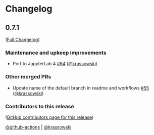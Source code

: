 # Changelog

<!-- <START NEW CHANGELOG ENTRY> -->

## 0.7.1

([Full Changelog](https://github.com/jupyterlab-contrib/jupyterlab-spreadsheet-editor/compare/v0.6.1...06a2d2b0772ecf4308b3dc48fb13a7710e6de924))

### Maintenance and upkeep improvements

- Port to JupyterLab 4 [#64](https://github.com/jupyterlab-contrib/jupyterlab-spreadsheet-editor/pull/64) ([@krassowski](https://github.com/krassowski))

### Other merged PRs

- Update name of the default branch in readme and workflows [#55](https://github.com/jupyterlab-contrib/jupyterlab-spreadsheet-editor/pull/55) ([@krassowski](https://github.com/krassowski))

### Contributors to this release

([GitHub contributors page for this release](https://github.com/jupyterlab-contrib/jupyterlab-spreadsheet-editor/graphs/contributors?from=2021-09-25&to=2024-03-16&type=c))

[@github-actions](https://github.com/search?q=repo%3Ajupyterlab-contrib%2Fjupyterlab-spreadsheet-editor+involves%3Agithub-actions+updated%3A2021-09-25..2024-03-16&type=Issues) | [@krassowski](https://github.com/search?q=repo%3Ajupyterlab-contrib%2Fjupyterlab-spreadsheet-editor+involves%3Akrassowski+updated%3A2021-09-25..2024-03-16&type=Issues)

<!-- <END NEW CHANGELOG ENTRY> -->

